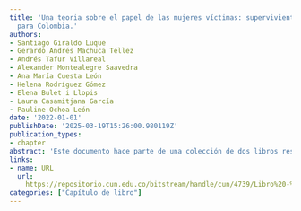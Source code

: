 ```yaml
---
title: 'Una teoria sobre el papel de las mujeres víctimas: supervivientes en la paz
  para Colombia.'
authors:
- Santiago Giraldo Luque
- Gerardo Andrés Machuca Téllez
- Andrés Tafur Villareal
- Alexander Montealegre Saavedra
- Ana María Cuesta León
- Helena Rodríguez Gómez
- Elena Bulet i Llopis
- Laura Casamitjana García
- Pauline Ochoa León
date: '2022-01-01'
publishDate: '2025-03-19T15:26:00.980119Z'
publication_types:
- chapter
abstract: 'Este documento hace parte de una colección de dos libros resultado de la investigación “Mujeres víctimas-supervivientes del conflicto armado en Colombia: un modelo de perdón, empoderamiento y reconciliación nacional” (2019) en donde la Corporación Unificada Nacional de educación Superior CUN liderará el proceso editorial de la mano de la Universidad Autónoma de Barcelona y la Universidad del Tolima en el marco de cooperación y el proyecto Factores de persistencia de la violencia en el sur del Tolima (Colombia), rearme y reincidencia de combatientes (2002-2020) desarrollado en 2021. Presenta los relatos derivados del trabajo en campo, de las mujeres participantes. Enfatizando en la necesidad de rescatar las narrativas que se tejen alrededor del conflicto armado y particularmente desde las mujeres víctimas-sobrevivientes, ya conceptualizado en el primer libro.'
links:
- name: URL
  url: 
    https://repositorio.cun.edu.co/bitstream/handle/cun/4739/Libro%20-%20Mujeres%20Victimas.pdf?sequence=1
categories: ["Capítulo de libro"]
---
```

